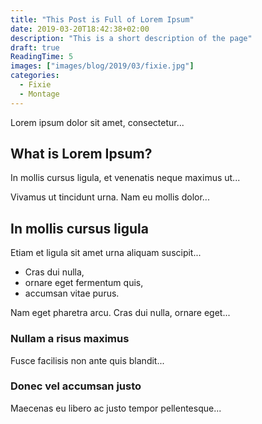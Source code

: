 ```yaml
---
title: "This Post is Full of Lorem Ipsum"
date: 2019-03-20T18:42:38+02:00
description: "This is a short description of the page"
draft: true
ReadingTime: 5
images: ["images/blog/2019/03/fixie.jpg"]
categories:
  - Fixie
  - Montage
---
```

Lorem ipsum dolor sit amet, consectetur...

## What is Lorem Ipsum?
In mollis cursus ligula, et venenatis neque maximus ut...

Vivamus ut tincidunt urna. Nam eu mollis dolor...

## In mollis cursus ligula
Etiam et ligula sit amet urna aliquam suscipit...

- Cras dui nulla,
- ornare eget fermentum quis,
- accumsan vitae purus.

Nam eget pharetra arcu. Cras dui nulla, ornare eget...

### Nullam a risus maximus
Fusce facilisis non ante quis blandit...

### Donec vel accumsan justo
Maecenas eu libero ac justo tempor pellentesque...
